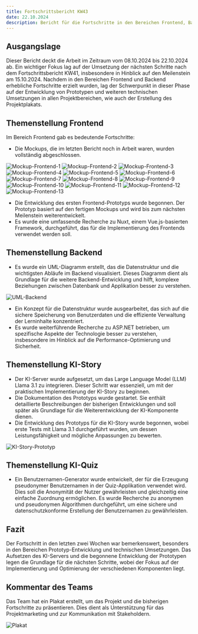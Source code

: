 ```yaml
---
title: Fortschrittsbericht KW43
date: 22.10.2024
description: Bericht für die Fortschritte in den Bereichen Frontend, Backend, KI-Story und KI-Quiz für die Kalenderwoche 43, einschließlich der erstellten Mockups, der Einrichtung der Datenbank, der Literaturrecherche und der geplanten Nutzung von Llama 3.1.
---
```


## Ausgangslage

Dieser Bericht deckt die Arbeit im Zeitraum vom 08.10.2024 bis 22.10.2024 ab. Ein wichtiger Fokus lag auf der Umsetzung der nächsten Schritte nach dem Fortschrittsbericht KW41, insbesondere in Hinblick auf den Meilenstein am 15.10.2024. Nachdem in den Bereichen Frontend und Backend erhebliche Fortschritte erzielt wurden, lag der Schwerpunkt in dieser Phase auf der Entwicklung von Prototypen und weiteren technischen Umsetzungen in allen Projektbereichen, wie auch der Erstellung des Projektplakats.

## Themenstellung Frontend

Im Bereich Frontend gab es bedeutende Fortschritte:

- Die Mockups, die im letzten Bericht noch in Arbeit waren, wurden vollständig abgeschlossen.

![Mockup-Frontend-1](/img/kw43/Home.png)
![Mockup-Frontend-2](/img/kw43/Lernumgebung-Host-Log-opened.png)
![Mockup-Frontend-3](/img/kw43/Lernumgebung-Host-Mid-Vote.png)
![Mockup-Frontend-4](/img/kw43/Lernumgebung-Host.png)
![Mockup-Frontend-5](/img/kw43/Lernumgebung-Result.png)
![Mockup-Frontend-6](/img/kw43/Lernumgebung-Settings.png)
![Mockup-Frontend-7](/img/kw43/Lernumgebung-Settings.png)
![Mockup-Frontend-8](/img/kw43/Lernumgebung-User.png)
![Mockup-Frontend-9](/img/kw43/Lernumgebungen-History.png)
![Mockup-Frontend-10](/img/kw43/Lernumgebungen.png)
![Mockup-Frontend-11](/img/kw43/Quiz-Result.png)
![Mockup-Frontend-12](/img/kw43/Quizuebersicht.png)
![Mockup-Frontend-13](/img/kw43/Quizuebersicht-Quiz-Configuration.png)


- Die Entwicklung des ersten Frontend-Prototyps wurde begonnen. Der Prototyp basiert auf den fertigen Mockups und wird bis zum nächsten Meilenstein weiterentwickelt.
- Es wurde eine umfassende Recherche zu Nuxt, einem Vue.js-basierten Framework, durchgeführt, das für die Implementierung des Frontends verwendet werden soll. 


## Themenstellung Backend

- Es wurde ein UML-Diagramm erstellt, das die Datenstruktur und die wichtigsten Abläufe im Backend visualisiert. Dieses Diagramm dient als Grundlage für die weitere Backend-Entwicklung und hilft, komplexe Beziehungen zwischen Datenbank und Applikation besser zu verstehen.

![UML-Backend](/img/UML_Backend.jpeg)


- Ein Konzept für die Datenstruktur wurde ausgearbeitet, das sich auf die sichere Speicherung von Benutzerdaten und die effiziente Verwaltung der Lerninhalte konzentriert.
- Es wurde weiterführende Recherche zu ASP.NET betrieben, um spezifische Aspekte der Technologie besser zu verstehen, insbesondere im Hinblick auf die Performance-Optimierung und Sicherheit.



## Themenstellung KI-Story

- Der KI-Server wurde aufgesetzt, um das Large Language Model (LLM) Llama 3.1 zu integrieren. Dieser Schritt war essenziell, um mit der praktischen Implementierung der KI-Story zu beginnen.
- Die Dokumentation des Prototyps wurde gestartet. Sie enthält detaillierte Beschreibungen der bisherigen Entwicklungen und soll später als Grundlage für die Weiterentwicklung der KI-Komponente dienen.
- Die Entwicklung des Prototyps für die KI-Story wurde begonnen, wobei erste Tests mit Llama 3.1 durchgeführt wurden, um dessen Leistungsfähigkeit und mögliche Anpassungen zu bewerten.

![KI-Story-Prototyp](/img/kw43/story-prototyp-screenshot.jpeg)

## Themenstellung KI-Quiz

- Ein Benutzernamen-Generator wurde entwickelt, der für die Erzeugung pseudonymer Benutzernamen in der Quiz-Applikation verwendet wird. Dies soll die Anonymität der Nutzer gewährleisten und gleichzeitig eine einfache Zuordnung ermöglichen.
Es wurde Recherche zu anonymen und pseudonymen Algorithmen durchgeführt, um eine sichere und datenschutzkonforme Erstellung der Benutzernamen zu gewährleisten. 

## Fazit

Der Fortschritt in den letzten zwei Wochen war bemerkenswert, besonders in den Bereichen Prototyp-Entwicklung und technischen Umsetzungen. Das Aufsetzen des KI-Servers und die begonnene Entwicklung der Prototypen legen die Grundlage für die nächsten Schritte, wobei der Fokus auf der Implementierung und Optimierung der verschiedenen Komponenten liegt.

## Kommentar des Teams

Das Team hat ein Plakat erstellt, um das Projekt und die bisherigen Fortschritte zu präsentieren. Dies dient als Unterstützung für das Projektmarketing und zur Kommunikation mit Stakeholdern.

![Plakat](/img/kw43/plakat.jpg)
